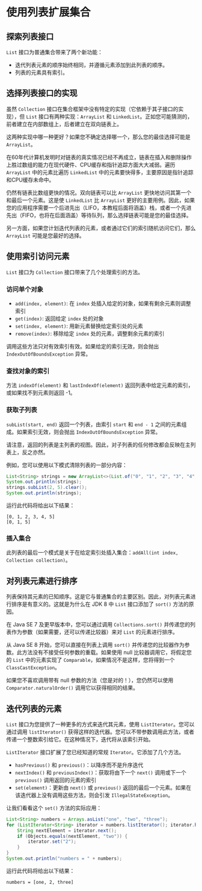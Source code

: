 # 使用列表扩展集合

## 探索列表接口

`List` 接口为普通集合带来了两个新功能：
- 迭代列表元素的顺序始终相同，并遵循元素添加到此列表的顺序。
- 列表的元素具有索引。

## 选择列表接口的实现
虽然 `Collection` 接口在集合框架中没有特定的实现（它依赖于其子接口的实现），但 `List` 接口有两种实现：`ArrayList` 和 `LinkedList`。正如您可能猜测的，前者建立在内部数组上，后者建立在双向链表上。

这两种实现中哪一种更好？如果您不确定选择哪一个，那么您的最佳选择可能是 `ArrayList`。

在60年代计算机发明时对链表的真实情况已经不再成立，链表在插入和删除操作上胜过数组的能力在现代硬件、CPU缓存和指针追踪方面大大减弱。遍历 `ArrayList` 中的元素比遍历 `LinkedList` 中的元素要快得多，主要原因是指针追踪和CPU缓存未命中。

仍然有链表比数组更快的情况。双向链表可以比 `ArrayList` 更快地访问其第一个和最后一个元素。这是使 `LinkedList` 比 `ArrayList` 更好的主要用例。因此，如果您的应用程序需要一个后进先出（LIFO，本教程后面将涵盖）栈，或者一个先进先出（FIFO，也将在后面涵盖）等待队列，那么选择链表可能是您的最佳选择。

另一方面，如果您计划迭代列表的元素，或者通过它们的索引随机访问它们，那么 `ArrayList` 可能是您最好的选择。

## 使用索引访问元素
`List` 接口为 `Collection` 接口带来了几个处理索引的方法。

### 访问单个对象
- `add(index, element)`: 在 `index` 处插入给定的对象，如果有剩余元素则调整索引
- `get(index)`: 返回给定 `index` 处的对象
- `set(index, element)`: 用新元素替换给定索引处的元素
- `remove(index)`: 移除给定 `index` 处的元素，调整剩余元素的索引

调用这些方法只对有效索引有效。如果给定的索引无效，则会抛出 `IndexOutOfBoundsException` 异常。

### 查找对象的索引
方法 `indexOf(element)` 和 `lastIndexOf(element)` 返回列表中给定元素的索引，或如果找不到元素则返回 -1。

### 获取子列表
`subList(start, end)` 返回一个列表，由索引 `start` 和 `end - 1` 之间的元素组成。如果索引无效，则会抛出 `IndexOutOfBoundsException` 异常。

请注意，返回的列表是主列表的视图。因此，对子列表的任何修改都会反映在主列表上，反之亦然。

例如，您可以使用以下模式清除列表的一部分内容：

```java
List<String> strings = new ArrayList<>(List.of("0", "1", "2", "3", "4", "5"));
System.out.println(strings);
strings.subList(2, 5).clear();
System.out.println(strings);
```

运行此代码将给出以下结果：

```
[0, 1, 2, 3, 4, 5]
[0, 1, 5]
```

### 插入集合
此列表的最后一个模式是关于在给定索引处插入集合：`addAll(int index, Collection collection)`。

## 对列表元素进行排序
列表保持其元素的已知顺序。这是它与普通集合的主要区别。因此，对列表元素进行排序是有意义的。这就是为什么在 JDK 8 中 `List` 接口添加了 `sort()` 方法的原因。

在 Java SE 7 及更早版本中，您可以通过调用 `Collections.sort()` 并传递您的列表作为参数（如果需要，还可以传递比较器）来对 `List` 的元素进行排序。

从 Java SE 8 开始，您可以直接在列表上调用 `sort()` 并传递您的比较器作为参数。此方法没有不接受任何参数的重载。如果使用 null 比较器调用它，将假定您的 `List` 中的元素实现了 `Comparable`，如果情况不是这样，您将得到一个 `ClassCastException`。

如果您不喜欢调用带有 null 参数的方法（您是对的！），您仍然可以使用 `Comparator.naturalOrder()` 调用它以获得相同的结果。

## 迭代列表的元素
`List` 接口为您提供了一种更多的方式来迭代其元素，使用 `ListIterator`。您可以通过调用 `listIterator()` 获得这样的迭代器。您可以不带参数调用此方法，或者传递一个整数索引给它。在这种情况下，迭代将从该索引开始。

`ListIterator` 接口扩展了您已经知道的常规 `Iterator`。它添加了几个方法。

- `hasPrevious()` 和 `previous()`：以降序而不是升序迭代
- `nextIndex()` 和 `previousIndex()`：获取将由下一个 `next()` 调用或下一个 `previous()` 调用返回的元素的索引
- `set(element)`：更新由 `next()` 或 `previous()` 返回的最后一个元素。如果在该迭代器上没有调用这些方法，则会引发 `IllegalStateException`。

让我们看看这个 `set()` 方法的实际应用：

```java
List<String> numbers = Arrays.asList("one", "two", "three");
for (ListIterator<String> iterator = numbers.listIterator(); iterator.hasNext();) {
    String nextElement = iterator.next();
    if (Objects.equals(nextElement, "two")) {
        iterator.set("2");
    }
}
System.out.println("numbers = " + numbers);
```

运行此代码将给出以下结果：

```
numbers = [one, 2, three]
```

